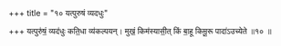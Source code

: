 +++
title = "१० यत्पुरुषं व्यदधुः"

+++
यत्पुरु॑षं॒ व्यद॑धुः कति॒धा व्य॑कल्पयन्। मुखं॒ किम॑स्यासी॒त् किं बा॒हू किमू॒रू पादा॑ऽउच्येते ॥१० ॥